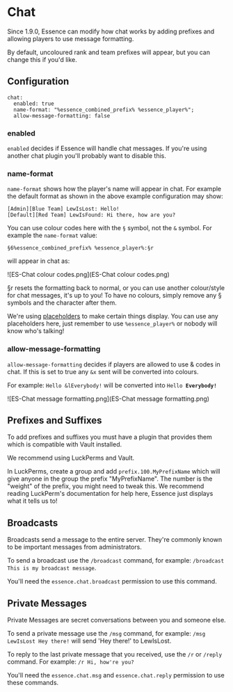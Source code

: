 # Chat

Since 1.9.0, Essence can modify how chat works by adding prefixes and allowing players to use message formatting.

By default, uncoloured rank and team prefixes will appear, but you can change this if you'd like.

## Configuration
```
chat:
  enabled: true
  name-format: "%essence_combined_prefix% %essence_player%";
  allow-message-formatting: false
```

### enabled
`enabled` decides if Essence will handle chat messages. If you're using another chat plugin you'll probably want to disable this.

### name-format
`name-format` shows how the player's name will appear in chat.
For example the default format as shown in the above example configuration may show:

```
[Admin][Blue Team] LewIsLost: Hello!
[Default][Red Team] LewIsFound: Hi there, how are you?
```

You can use colour codes here with the `§` symbol, not the `&` symbol. For example the `name-format` value:

`§6%essence_combined_prefix% %essence_player%:§r`

will appear in chat as:

![ES-Chat colour codes.png](ES-Chat colour codes.png)

§r resets the formatting back to normal, or you can use another colour/style for chat messages, it's up to you! To have no colours, simply remove any § symbols and the character after them.

We're using [placeholders](ES-Placeholders.md) to make certain things display.
You can use any placeholders here, just remember to use `%essence_player%` or nobody will know who's talking!

### allow-message-formatting
`allow-message-formatting` decides if players are allowed to use &amp; codes in chat. If this is set to true any `&x` sent will be converted into colours.

For example: `Hello &lEverybody!` will be converted into <code>Hello <strong>Everybody!</strong></code>

![ES-Chat message formatting.png](ES-Chat message formatting.png)

## Prefixes and Suffixes
To add prefixes and suffixes you must have a plugin that provides them which is compatible with Vault installed.

We recommend using LuckPerms and Vault.

In LuckPerms, create a group and add `prefix.100.MyPrefixName` which will give anyone in the group the prefix "MyPrefixName".
The number is the "weight" of the prefix, you might need to tweak this. We recommend reading LuckPerm's documentation for help here, Essence just displays what it tells us to!

## Broadcasts
Broadcasts send a message to the entire server. They're commonly known to be important messages from administrators.

To send a broadcast use the `/broadcast` command, for example: `/broadcast This is my broadcast message`.

You'll need the `essence.chat.broadcast` permission to use this command.

## Private Messages
Private Messages are secret conversations between you and someone else.

To send a private message use the `/msg` command, for example: `/msg LewIsLost Hey there!` will send 'Hey there!' to LewIsLost.

To reply to the last private message that you received, use the `/r` or `/reply` command. For example: `/r Hi, how're you?`

You'll need the `essence.chat.msg` and `essence.chat.reply` permission to use these commands.